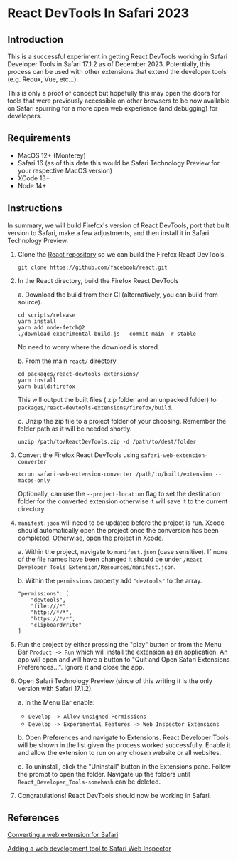 # React DevTools In Safari 2023

## Introduction
This is a successful experiment in getting React DevTools working in Safari Developer Tools in Safari 17.1.2 as of December 2023. Potentially, this process can be used with other extensions that extend the developer tools (e.g. Redux, Vue, etc...).

This is only a proof of concept but hopefully this may open the doors for tools that were previously accessible on other browsers to be now available on Safari spurring for a more open web experience (and debugging) for developers.

## Requirements
- MacOS 12+ (Monterey)
- Safari 16 (as of this date this would be Safari Technology Preview for your respective MacOS version)
- XCode 13+
- Node 14+

## Instructions

In summary, we will build Firefox's version of React DevTools, port that built version to Safari, make a few adjustments, and then install it in Safari Technology Preview.

1. Clone the [React repository](https://github.com/facebook/react) so we can build the Firefox React DevTools.

    ```
    git clone https://github.com/facebook/react.git
    ```

2. In the React directory, build the Firefox React DevTools

    a. Download the build from their CI (alternatively, you can build from source).

    ```
    cd scripts/release
    yarn install
    yarn add node-fetch@2
    ./download-experimental-build.js --commit main -r stable
    ```

    No need to worry where the download is stored.

    b. From the main `react/` directory

    ```
    cd packages/react-devtools-extensions/
    yarn install
    yarn build:firefox
    ```

    This will output the built files (.zip folder and an unpacked folder) to `packages/react-devtools-extensions/firefox/build`.

    c. Unzip the zip file to a project folder of your choosing. Remember the folder path as it will be needed shortly.
    ```
    unzip /path/to/ReactDevTools.zip -d /path/to/dest/folder
    ```

3. Convert the Firefox React DevTools using `safari-web-extension-converter`

    ```
    xcrun safari-web-extension-converter /path/to/built/extension --macos-only
    ```

    Optionally, can use the `--project-location` flag to set the destination folder for the converted extension otherwise it will save it to the current directory.

4. `manifest.json` will need to be updated before the project is run. Xcode should automatically open the project once the conversion has been completed. Otherwise, open the project in Xcode.

    a. Within the project, navigate to `manifest.json` (case sensitive). If none of the file names have been changed it should be under `/React Developer Tools Extension/Resources/manifest.json`.

    b. Within the `permissions` property add `"devtools"` to the array.

    ```
    "permissions": [
        "devtools",
        "file:///*",
        "http://*/*",
        "https://*/*",
        "clipboardWrite"
    ]
    ```

5. Run the project by either pressing the "play" button or from the Menu Bar `Product -> Run` which will install the extension as an application. An app will open and will have a button to "Quit and Open Safari Extensions Preferences...". Ignore it and close the app.

6. Open Safari Technology Preview (since of this writing it is the only version with Safari 17.1.2).

    a. In the Menu Bar enable:
    - `Develop -> Allow Unsigned Permissions`
    - `Develop -> Experimental Features -> Web Inspector Extensions`

    b. Open Preferences and navigate to Extensions. React Developer Tools will be shown in the list given the process worked successfully. Enable it and allow the extension to run on any chosen website or all websites.

    c. To uninstall, click the "Uninstall" button in the Extensions pane. Follow the prompt to open the folder. Navigate up the folders until `React_Developer_Tools-somehash` can be deleted.

7. Congratulations! React DevTools should now be working in Safari.

## References
[Converting a web extension for Safari](https://developer.apple.com/documentation/safariservices/safari_web_extensions/converting_a_web_extension_for_safari)

[Adding a web development tool to Safari Web Inspector](https://developer.apple.com/documentation/safariservices/safari_web_extensions/adding_a_web_development_tool_to_safari_web_inspector)
